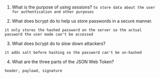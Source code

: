 <!-- Answers to the Short Answer Essay Questions go here -->

1. What is the purpose of using _sessions_?
   `to store data about the user for authentication and other purposes`

2) What does bcrypt do to help us store passwords in a secure manner.

`it only stores the hashed password on the server so the actual password the user made can't be accessed`

3. What does bcrypt do to slow down attackers?

`it adds salt before hashing so the password can't be un-hashed`

4. What are the three parts of the JSON Web Token?

`header, payload, signature`
